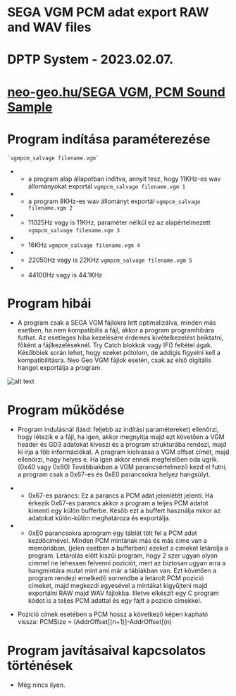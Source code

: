 # SEGA VGM PCM adat export RAW and WAV files
# DPTP System - 2023.02.07.
# [neo-geo.hu/SEGA VGM, PCM Sound Sample](http://neo-geo.hu/index.php?modul=news&news=43#nwe)

# Program indítása paraméterezése
	`vgmpcm_salvage filename.vgm`
- * a program alap állapotban indítva, annyit tesz, hogy 11KHz-es wav állományokat exportál
	`vgmpcm_salvage filename.vgm 1`
- * a program 8KHz-es wav állományt exportál
	`vgmpcm_salvage filename.vgm 2`
- * 11025Hz vagy is 11KHz, paraméter nélkül ez az alapértelmezett
	`vgmpcm_salvage filename.vgm 3`
- * 16KHz
	`vgmpcm_salvage filename.vgm 4`
- * 22050Hz vagy is 22KHz
	`vgmpcm_salvage filename.vgm 5`
- * 44100Hz vagy is 44.1KHz

# Program hibái
- A program csak a SEGA VGM fájlokra lett optimalizálva, minden más esetben, ha nem kompatibilis a fájl, akkor a program programhibára futhat.
Az esetleges hiba kezelésére érdemes kivételkezelést beiktatni, főként a fájlkezeléseknél. Try Catch blokkok vagy IF() feltétel ágak.
Későbbiek során lehet, hogy ezeket pótolom, de addigis figyelni kell a kompatibilitásra. Neo Geo VGM fájlok esetén, csak az első digitális
hangot exportálja a program.

![alt text](http://neo-geo.hu/news/don_peter/new43/wav.png "Wav sample")

# Program működése
- Program indulásnál (lásd: feljebb az indítási paramétereket) ellenőrzi, hogy létezik e a fájl, ha igen, akkor megnyitja majd ezt követően
a VGM header és GD3 adatokat kiveszi és a program strukturába rendezi, majd ki írja a főb információkat. A program kiolvassa a VGM offset címét, 
majd ellenörzi, hogy helyes e. Ha igen akkor ennek megfelelően oda ugrik. (0x40 vagy 0x80)
Továbbiakban a VGM parancsértelmező kezd el futni, a program csak a 0x67-es és 0xE0 parancsokra helyez hangsúlyt.
- * 0x67-es parancs: Ez a parancs a PCM adat jelenlétét jelenti. Ha érkezik 0x67-es parancs akkor a program a teljes PCM adatot kimenti egy 
külön bufferbe. Későb ezt a buffert használja mikor az adatokat külön-külön meghatároza és exportálja.
- * 0xE0 parancsokra  aprogram egy táblát tölt fel a PCM adat kezdőcímével. Minden PCM mintának más és más címe van a memóriában, (jelen esetben a bufferben)
ezeket a címeket letárolja a program. Letárolás előtt kiszűi program, hogy 2 szer ugyan olyan címmel ne lehessen felvenni poziciót, mert az 
biztosan ugyan arra a hangmintára mutat mint ami már a táblákban van.
Ezt követően a program rendezi emelkedő sorrendbe a letárolt PCM pozició címeket, majd megkezdi egyesével a mintákat kigyűjteni majd exportálni 
RAW majd WAV fájlokba. Illetve elkészít egy C program kódot is a teljes PCM adattal és egy fájlt a pozició címekkel.

- Pozició címek esetében a PCM hossz a következő képen kapható vissza: PCMSize = (AddrOffset[(n+1)]-AddrOffset[(n)

# Program javításaival kapcsolatos történések
- Még nincs ilyen.